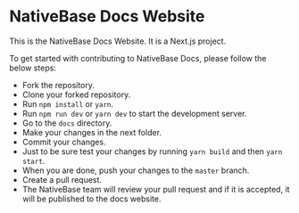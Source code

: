 # NativeBase Docs Website

This is the NativeBase Docs Website. It is a Next.js project.

To get started with contributing to NativeBase Docs, please follow the below steps:

- Fork the repository.
- Clone your forked repository.
- Run `npm install` or `yarn`.
- Run `npm run dev` or `yarn dev` to start the development server.
- Go to the `docs` directory.
- Make your changes in the next folder.
- Commit your changes.
- Just to be sure test your changes by running `yarn build` and then `yarn start`.
- When you are done, push your changes to the `master` branch.
- Create a pull request.
- The NativeBase team will review your pull request and if it is accepted, it will be published to the docs website.

